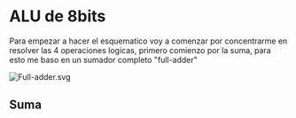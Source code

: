# ALU de 8bits
Para empezar a hacer el esquematico voy a comenzar por concentrarme en resolver las 4 operaciones logicas, primero comienzo por la suma, para esto me baso en un sumador completo "full-adder"

![Full-adder.svg](../Nextcloud/Documents/ALU/Full-adder.svg)


## Suma
